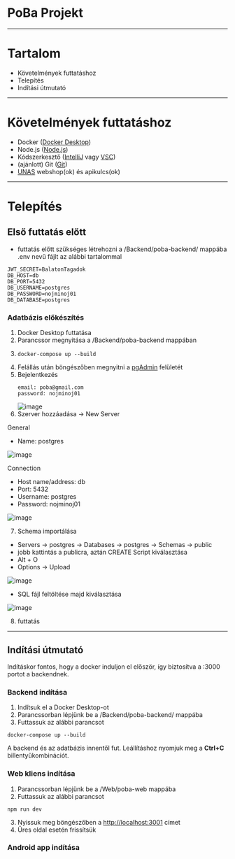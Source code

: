 # **PoBa Projekt**
*** 

# Tartalom

* Követelmények futtatáshoz
* Telepítés
* Indítási útmutató

***
# Követelmények futtatáshoz

* Docker ([Docker Desktop](https://www.docker.com/products/docker-desktop/))
* Node.js ([Node.js](https://nodejs.org/en))
* Kódszerkesztő ([IntelliJ](https://www.jetbrains.com/idea/) vagy [VSC](https://code.visualstudio.com))
* (ajánlott) Git ([Git](https://git-scm.com/downloads))
* [UNAS](https://unas.hu/belepes) webshop(ok) és apikulcs(ok)

***
# Telepítés

## Első futtatás előtt
* futtatás előtt szükséges létrehozni a /Backend/poba-backend/ mappába .env nevű fájlt az alábbi tartalommal
```
JWT_SECRET=BalatonTagadok
DB_HOST=db
DB_PORT=5432
DB_USERNAME=postgres
DB_PASSWORD=nojminoj01
DB_DATABASE=postgres
```

### Adatbázis előkészítés
1. Docker Desktop futtatása
2. Parancssor megnyitása a /Backend/poba-backend mappában
3. ```
   docker-compose up --build
   ```
4. Felállás után böngészőben megnyitni a [pgAdmin](http://localhost:5050) felületét
5. Bejelentkezés
   ```
   email: poba@gmail.com
   password: nojminoj01
   ```
   ![image](https://github.com/AelinGalathyn/PoBa/assets/70639095/26406ef4-2e2d-4ade-a163-305849d28bbd)
6. Szerver hozzáadása
   -> New Server

General
   
* Name: postgres

![image](https://github.com/AelinGalathyn/PoBa/assets/70639095/42faecc1-e2aa-4239-8066-e6e5c9d87287)

Connection
	
* Host name/address: db
* Port: 5432
* Username: postgres
* Password: nojminoj01
	
![image](https://github.com/AelinGalathyn/PoBa/assets/70639095/3f32e613-f1d4-4c05-911a-49a68155165b)

7. Schema importálása

* Servers -> postgres -> Databases -> postgres -> Schemas -> public
* jobb kattintás a publicra, aztán CREATE Script kiválasztása
* Alt + O
* Options -> Upload

![image](https://github.com/AelinGalathyn/PoBa/assets/70639095/fb378b0e-c483-4d2e-915d-88e4b7bbed95)

* SQL fájl feltöltése majd kiválasztása

![image](https://github.com/AelinGalathyn/PoBa/assets/70639095/229f812d-a480-4155-856f-3fa79df3cf51)

8. futtatás

***
## Indítási útmutató
Indításkor fontos, hogy a docker induljon el először, így biztosítva a :3000 portot a backendnek.

### Backend indítása

1. Indítsuk el a Docker Desktop-ot
2. Parancssorban lépjünk be a /Backend/poba-backend/ mappába
3. Futtassuk az alábbi parancsot
```
docker-compose up --build
```

A backend és az adatbázis innentől fut.
Leállításhoz nyomjuk meg a **Ctrl+C** billentyűkombinációt.


### Web kliens indítása

1. Parancssorban lépjünk be a /Web/poba-web mappába
2. Futtassuk az alábbi parancsot
```
npm run dev
```
3. Nyissuk meg böngészőben a [http://localhost:3001](http://localhost:3001) címet
4. Üres oldal esetén frissítsük


### Android app indítása


